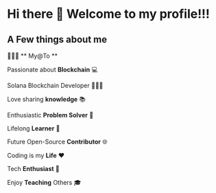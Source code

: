 # Hi there 👋 Welcome to my profile!!!

## A Few things about me

👨🏾‍💻 ** My@To **

Passionate about **Blockchain** 💻

Solana Blockchain Developer 🧑🏾‍🎓

Love sharing **knowledge** 📚

Enthusiastic **Problem Solver** 🧩

Lifelong **Learner** 📖

Future Open-Source **Contributor** 🌐

Coding is my **Life** ❤️

Tech **Enthusiast** 🚀

Enjoy **Teaching** Others 🎓
